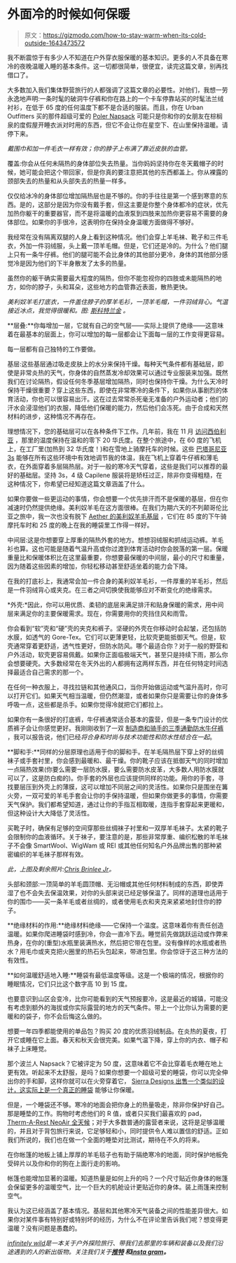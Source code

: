 # 外面冷的时候如何保暖

> 原文：<https://gizmodo.com/how-to-stay-warm-when-its-cold-outside-1643473572>

我不断震惊于有多少人不知道在户外穿衣服保暖的基本知识。更多的人不具备在寒冷的夜晚温暖入睡的基本条件。这一切都很简单，很便宜，读完这篇文章，别再找借口了。



大多数加入我们集体野营旅行的人都强调了这篇文章的必要性。对他们，我想一劳永逸地声明:一条时髦的破洞牛仔裤和你在路上的一个卡车停靠站买的时髦法兰绒衬衫，在低于 65 度的任何温度下都不是合适的服装。而且，你在 Urban Outfitters 买的那件超级可爱的 [Poler Napsack](http://www.polerstuff.com/products/the-napsack) 可能只是你和你的女朋友在棕榈泉的度假屋开睡衣派对时用的东西，但它不会让你在星空下、在山里保持温暖。请停下来。

*戴围巾和加一件毛衣一样有效；你的脖子上布满了靠近皮肤的血管。*

覆盖:你会从任何未隔热的身体部位失去热量。当你妈妈坚持你在冬天戴帽子的时候，她可能会把这个带回家，但是你真的要注意把其他的东西都盖上。你从裸露的颈部失去的热量和从头部失去的热量一样多。

仅仅给冰冷的身体部位增加隔热层也是不够的。你的手往往是第一个感到寒意的东西。是的，这部分是因为你没有戴手套，但这主要是你整个身体都冷的症状，优先加热你躯干的重要器官，而不是将温暖的血液泵到四肢来加热你更容易不需要的身体部位。如果你的手很冷，这表明你在保持全身温暖方面做得不够好。

我经常在没有隔离双腿的人身上看到这种情况。他们会穿上羊毛袜、靴子和三件毛衣，外加一件羽绒服，头上戴一顶羊毛帽。但是，它们还是冷的。为什么？他们腿上只有一条牛仔裤。他们的腿可能不会比身体的其他部分更冷，身体的其他部分感觉冷是因为他们的下半身散发了太多的热量。

虽然你的躯干确实需要最大程度的隔热，但你不能忽视你的四肢或未能隔热的地方，如你的脖子，头和耳朵，这些地方的血管靠近表面，散热更快。

*美利奴羊毛打底衣，一件盖住脖子的厚羊毛衫，一顶羊毛帽，一件羽绒背心。气温接近冰点，我觉得很暖和。图:* [*斯科特兰金*](http://instagram.com/othellonine) *。*

**层叠:**你每增加一层，它就有自己的空气层——实际上提供了绝缘——这意味着在最基本的层面上，你可以增加的每一层都会让下面每一层的工作变得更容易。

每一层都有自己独特的工作要做。

基层:这些基层通过吸走皮肤上的水分来保持干燥。每种天气条件都有基础层，即使是非常炎热的天气，你身体的自然蒸发冷却效果可以通过专业服装来加强。既然我们在讨论隔热，假设任何冬季基层增加隔热，同时也保持你干燥。为什么天冷时保持干燥很重要？穿上这些东西，即使在非常寒冷的条件下，如果你从事剧烈的体育活动，你也可以很容易出汗。这在过去常常杀死毫无准备的户外运动者；他们的汗水会浸湿他们的衣服，降低他们保暖的能力，然后他们会冻死。由于合成和天然材料的进步，这种情况不再存在。

理想情况下，您的基础层可以在各种条件下工作。几年前，我在 11 月 [访问西伯利亚](http://www.wired.com/2012/01/ural/?viewall=true) ，那里的温度保持在温和的零下 20 华氏度。在整个旅途中，在 60 度的飞机上，在工厂里(加热到 32 华氏度！)和在雪地上骑摩托车的时候。这些 [巴塔哥尼亚 3s](http://www.patagonia.com/us/patagonia.go?assetid=10148) 能够在所有这些环境中有效地调节我的体温，我在飞机上穿着牛仔裤和薄毛衣，在外面穿着多层隔热层。对于一般的寒冷天气穿着，这些是我们可以推荐的最好的基础层。坚持 3s，4 级 Capilene 服装将是矫枉过正，除非你变得粗糙，在这种情况下，你希望已经知道这篇文章涵盖了什么。

如果你要做一些更运动的事情，你会想要一个优先排汗而不是保暖的基层，但在你减速时仍然提供绝缘。美利奴羊毛在这方面很棒。在我们为期六天的不列颠哥伦比亚之旅中，我一次也没有脱下 [Aether 的美利奴羊毛基层](http://www.aetherapparel.com/search?x=-929&y=-30&q=merino) ，它们在 85 度的下午骑摩托车时和 25 度的晚上在我的睡袋里工作得一样好。

中间层:这是你想要穿上厚重的隔热外套的地方。想想羽绒服和抓绒运动裤。羊毛衫也算。这也可能是随着气温升高或你过渡到体育活动时你会脱落的第一层。保暖重量比和保暖体积比在这里最重要，你想要最保暖的中间层，最小的尺寸和重量，因为随着这些因素的增加，你轻松移动甚至舒适坐着的能力会下降。

在我的打底衫上，我通常会加一件合身的美利奴羊毛衫，一件厚重的羊毛衫，然后是一件羽绒背心或夹克。在三者之间切换使我能够应对不断变化的绝缘需求。

*外壳:*因此，你可以用优质、柔韧的底层来满足排汗和贴身保暖的需求，用中间层来满足你的主要保暖需求。现在，你需要用你的壳挡住风和雨雪。

你会看到“软”壳和“硬”壳的夹克和裤子。坚硬的外壳在你移动时会起皱，还包括防水膜，如透气的 Gore-Tex。它们可以更薄更轻，比软壳更能抵御天气。但是，软壳通常穿着更舒适，透气性更好，但防水防风。哪个最适合你？对于一般的野营和户外活动，软壳更容易佩戴。如果你正面临极端天气，甚至只是持续下雨，那么你会想要硬壳。大多数经常在冬天外出的人都拥有这两样东西，并在任何特定时间选择最适合自己需求的那一个。

在任何一种衣服上，寻找拉链和其他通风口，当你开始做运动或气温升高时，你可以打开它们。如果天气相当温暖，但仍然潮湿，或者如果你只是需要让你的身体多呼吸一点，这些都是杀手。如果你觉得冷就把它们都拉上。

如果你有一条很好的打底裤，牛仔裤通常适合基本的露营，但是一条专门设计的优质裤子会让你感觉更好。我刚刚收到了一双 [制造商和骑手的三季通勤防水牛仔裤](http://makersandriders.com/products/suprema-weatherproof-pant) ，我可以报告说，他们已经*将合身和时尚与技术功能性和防水性结合在一起*。

**脚和手:**同样的分层原理也适用于你的脚和手。在羊毛隔热层下穿上好的丝绸袜子或手套衬里，你会感到最暖和、最干燥。你的靴子应该在抵御天气的同时增加一点隔热效果(你要么需要一层防水膜，要么需要防水皮革，大多数人用防水膜就可以了，这是防白痴的)。你手套的外层也应该提供同样的功能。用你的手套，寻找要层压到外壳上的薄膜，这可以增加不同层之间的灵活性。如果你只是围坐在篝火旁，一双可爱的羊毛手套会让你的手保持温暖，但如果你做更多的事情，你需要天气保护。我们都希望知道，通过让你的手指互相取暖，连指手套穿起来更暖和，但这种设计大大降低了灵活性。

买靴子时，确保有足够的空间穿那些丝绸袜子衬里和一双厚羊毛袜子。太紧的靴子会限制你的血液循环。关于袜子，要注意的是，那些非常厚重、编织松散的羊毛袜子不会像 SmartWool、WigWam 或 REI 或其他任何知名户外品牌出售的那种紧密编织的羊毛袜子那样有效。

*此，上图及剩余照片:*[*Chris Brinlee Jr*](http://www.chrisbrinleejr.com/)*。*

头部和颈部:一顶简单的羊毛圆顶帽、无沿帽或其他任何材料制成的东西，即使弄湿了也不会失去保温效果，对你的头部来说已经足够保温了。同样的道理也适用于你的围巾——买一条羊毛或者丝绸的，或者使用毛衣和夹克来紧紧地封住你的脖子。

**绝缘材料的作用:**绝缘材料绝缘——它保持一个温度。这意味着你有责任创造温暖。如果你爬进睡袋时感到冷，你会一直冷下去。睡觉前先做跳跃运动或作弊来热身，在你的(重型)水瓶里装满热水，然后把它带在包里。没有像样的水瓶或者热水？用毛巾或夹克把火圈里的热石头包起来，带进包里。你会惊讶于这三种方法的有效性。

**如何温暖舒适地入睡:**睡袋有最低温度等级。这是一个极端的情况，根据你的睡眠情况，它们只比这个数字高 10 到 15 度。

也要意识到山区会变冷，比你可能看到的天气预报要冷，这是最近的城镇，可能没有考虑到额外的海拔或你实际露营的地方的天气条件。带上一个比你认为需要的更暖和的袋子，你不会后悔这么做的。

想要一年四季都能使用的单品包？购买 20 度的优质羽绒制品。在炎热的夏夜，打开它或睡在它上面。春天和秋天会很完美。如果气温下降，穿上你的内衣、帽子和袜子上床睡觉。

那个波兰人 Napsack？它被评定为 50 度，这意味着它不会比穿着毛衣睡在地上更有效。听起来不太舒服，是吗？如果你想要一个超级可爱的睡袋，你可以完全伸出你的手和脚，这样你就可以在火旁穿着它， [Sierra Designs 出售一个类似的设计，这实际上是一个真正的睡袋](http://sierradesigns.com/sleeping-bags/garment-style) 能够让你保暖。

但是，一个睡袋还不够。寒冷的地面会把你身上的热量吸走，除非你保护好自己。那是睡垫的工作。购物时考虑他们的 R 值，或者只买我们最喜欢的 pad， [Therm-A-Rest NeoAir 全天候](http://www.cascadedesigns.com/therm-a-rest/mattresses/trek-and-travel/neoair-all-season/product)；对于大多数普通的露营者来说，这将是足够温暖的，并且对于背包旅行来说，它足够轻和小，同时提供令人难以置信的舒适。正如我们所说的，我们也在做一个全面的睡垫对比测试，期待在不久的将来。

在你帐篷的地板上铺上厚厚的羊毛毯子也有助于隔绝寒冷的地面，同时保护地板免受碎片以及你和你的狗在上面行走的影响。

帐篷也能增加显著的温暖。知道热量是如何上升的吗？一个尺寸贴近你身体的帐篷会保留更多的温暖空气，比一个巨大的机舱设计更贴近你的身体。装上雨篷来控制空气。

我认为这已经涵盖了基本情况。基层和其他寒冷天气装备之间的性能差异很大。如果你对某件事有特别好或特别坏的经历，为什么不在评论里告诉我们呢？想变得更温暖？没有问题是愚蠢的。

[*infinitely wild*](http://indefinitelywild.gizmodo.com/)*是一本关于户外探险旅行、带我们去那里的车辆和装备以及我们沿途遇到的人的新出版物。关注我们关于*[](https://www.facebook.com/indefinitelywild)**[*推特*](https://twitter.com/indefinitewild) *和*[*insta gram*](http://instagram.com/indefinitewild)*。***